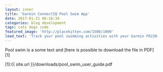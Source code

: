 ```yaml
---
layout: inner
title: 'Garmin ConnectIQ Pool Swim App'
date: 2017-01-21 06:18:34
categories: blog development
tags: cats dogs code
featured_image: 'http://placekitten.com/1500/1000'
lead_text: 'Track your pool swimming activities with your Garmin FR230, FR235 and FR630'
---
```


Pool swim is a 
some text and [here is possible to download the file in PDF][1]

[1]:{{ site.url }}/downloads/pool_swim_user_guide.pdf
